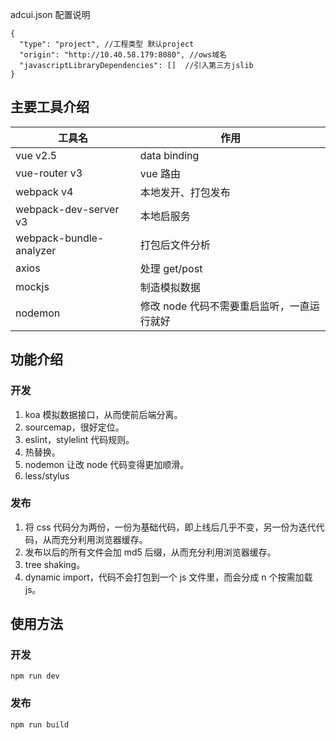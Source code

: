 adcui.json 配置说明

```
{
  "type": "project", //工程类型 默认project
  "origin": "http://10.40.58.179:8080", //ows域名
  "javascriptLibraryDependencies": []  //引入第三方jslib
}
```

## 主要工具介绍

| 工具名                  | 作用                                       |
| ----------------------- | ------------------------------------------ |
| vue v2.5                | data binding                               |
| vue-router v3           | vue 路由                                   |
| webpack v4              | 本地发开、打包发布                         |
| webpack-dev-server v3   | 本地启服务                                 |
| webpack-bundle-analyzer | 打包后文件分析                             |
| axios                   | 处理 get/post                              |
| mockjs                  | 制造模拟数据                               |
| nodemon                 | 修改 node 代码不需要重启监听，一直运行就好 |

## 功能介绍

### 开发

1. koa 模拟数据接口，从而使前后端分离。
2. sourcemap，很好定位。
3. eslint，stylelint 代码规则。
4. 热替换。
5. nodemon 让改 node 代码变得更加顺滑。
6. less/stylus

### 发布

1. 将 css 代码分为两份，一份为基础代码，即上线后几乎不变，另一份为迭代代码，从而充分利用浏览器缓存。
2. 发布以后的所有文件会加 md5 后缀，从而充分利用浏览器缓存。
3. tree shaking。
4. dynamic import，代码不会打包到一个 js 文件里，而会分成 n 个按需加载 js。

## 使用方法

### 开发

`npm run dev`

### 发布

`npm run build`
